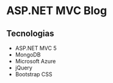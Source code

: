 # ASP.NET MVC Blog

## Tecnologias
- ASP.NET MVC 5
- MongoDB
- Microsoft Azure
- jQuery
- Bootstrap CSS
